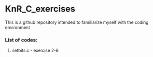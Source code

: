 # KnR_C_exercises
This is a github repository intended to familiarize myself with the coding environment

### List of codes: 
1. setbits.c - exercise 2-6
